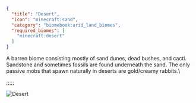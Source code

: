 ```json
{
  "title": "Desert",
  "icon": "minecraft:sand",
  "category": "biomebook:arid_land_biomes",
  "required_biomes": [
    "minecraft:desert"
  ]
}
```

A barren biome consisting mostly of sand dunes, dead bushes, and cacti. Sandstone and sometimes fossils are found underneath the sand. The only passive mobs that spawn naturally in deserts are gold/creamy rabbits.\

;;;;;

![Desert](biomebook:textures/gui/biomes/desert.png,fit)